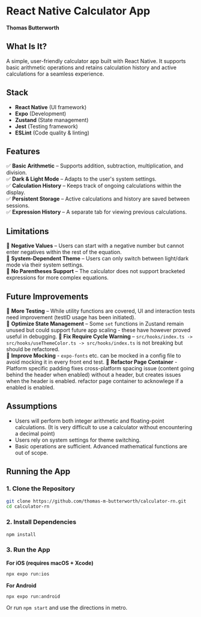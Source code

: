# React Native Calculator App  
**Thomas Butterworth**  

## What Is It?  
A simple, user-friendly calculator app built with React Native. It supports basic arithmetic operations and retains calculation history and active calculations for a seamless experience.  

## Stack  
- **React Native** (UI framework)  
- **Expo** (Development)  
- **Zustand** (State management)  
- **Jest** (Testing framework)  
- **ESLint** (Code quality & linting)  

## Features  
✅ **Basic Arithmetic** – Supports addition, subtraction, multiplication, and division.  
✅ **Dark & Light Mode** – Adapts to the user's system settings.  
✅ **Calculation History** – Keeps track of ongoing calculations within the display.  
✅ **Persistent Storage** – Active calculations and history are saved between sessions.  
✅ **Expression History** – A separate tab for viewing previous calculations.  

## Limitations  
🚫 **Negative Values** – Users can start with a negative number but cannot enter negatives within the rest of the equation.  
🚫 **System-Dependent Theme** – Users can only switch between light/dark mode via their system settings.  
🚫 **No Parentheses Support** – The calculator does not support bracketed expressions for more complex equations.  

## Future Improvements  
🔹 **More Testing** – While utility functions are covered, UI and interaction tests need improvement (testID usage has been initiated).  
🔹 **Optimize State Management** – Some `set` functions in Zustand remain unused but could support future app scaling - these have however proved useful in debugging.
🔹 **Fix Require Cycle Warning** – `src/hooks/index.ts -> src/hooks/useThemeColor.ts -> src/hooks/index.ts` is not breaking but should be refactored.  
🔹 **Improve Mocking** - `expo-fonts` etc. can be mocked in a config file to avoid mocking it in every front end test.
🔹 **Refactor Page Container** - Platform specific padding fixes cross-platform spacing issue (content going behind the header when enabled) without a header, but creates issues when the header is enabled. refactor page container to acknowlege if a enabled is enabled. 

## Assumptions  
- Users will perform both integer arithmetic and floating-point calculations. (It is very difficult to use a calculator without encountering a decimal point)
- Users rely on system settings for theme switching.  
- Basic operations are sufficient. Advanced mathematical functions are out of scope.  

## Running the App  
### **1. Clone the Repository**  
```sh
git clone https://github.com/thomas-m-butterworth/calculator-rn.git
cd calculator-rn
```

### **2. Install Dependencies**
```sh
npm install
```

### **3. Run the App**
**For iOS (requires macOS + Xcode)**
```sh
npx expo run:ios
```
**For Android**
```sh
npx expo run:android
```
Or run `npm start` and use the directions in metro.



